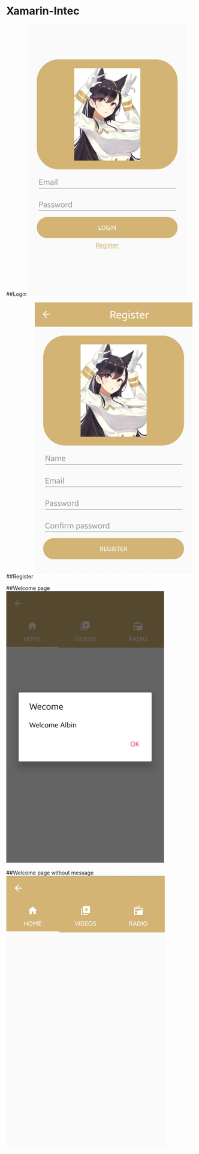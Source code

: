 # Xamarin-Intec

##Login
![Login screenshot](https://github.com/PseudoMera/Xamarin-Intec/blob/Practica2/Screenshots/log4.png)

##Register
![Register screenshot](https://github.com/PseudoMera/Xamarin-Intec/blob/Practica2/Screenshots/log3.png)

##Welcome page
![Welcome screenshot](https://github.com/PseudoMera/Xamarin-Intec/blob/Practica2/Screenshots/log2.png)

##Welcome page without message
![Welcome without message screenshot](https://github.com/PseudoMera/Xamarin-Intec/blob/Practica2/Screenshots/log1.png)


